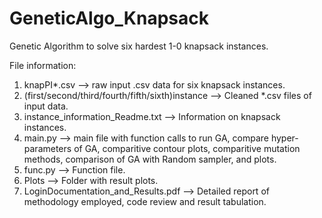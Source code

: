 # GeneticAlgo_Knapsack

Genetic Algorithm to solve six hardest 1-0 knapsack instances. 

File information: 

1. knapPI*.csv --> raw input .csv data for six knapsack instances. 
2. (first/second/third/fourth/fifth/sixth)instance --> Cleaned *.csv files of input data. 
3. instance_information_Readme.txt --> Information on knapsack instances. 
4. main.py --> main file with function calls to run GA, compare hyper-parameters of GA, 
               comparitive contour plots, comparitive mutation methods, comparison of GA with 
               Random sampler, and plots. 
5. func.py --> Function file. 
6. Plots --> Folder with result plots. 
7. LoginDocumentation_and_Results.pdf --> Detailed report of methodology employed, code review and result
                                      tabulation. 
